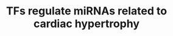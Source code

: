 ---
annotations:
- type: Pathway Ontology
  value: hypertrophic cardiomyopathy pathway
authors:
- Mkutmon
- Eweitz
description: Transcription Factors that possibly regulate the expression of microRNAs
  related to cardiac hypertrophy. Interactions found by using TransMir. MicroRNAs
  are represented by a purple color and a rounded rectangle.
last-edited: 2021-05-07
organisms:
- Bos taurus
redirect_from:
- /index.php/Pathway:WP3218
- /instance/WP3218
schema-jsonld:
- '@context': https://schema.org/
  '@id': https://wikipathways.github.io/pathways/WP3218.html
  '@type': Dataset
  creator:
    '@type': Organization
    name: WikiPathways
  description: Transcription Factors that possibly regulate the expression of microRNAs
    related to cardiac hypertrophy. Interactions found by using TransMir. MicroRNAs
    are represented by a purple color and a rounded rectangle.
  keywords:
  - NFKB1
  - bta-mir-125b-2
  - AKT1
  - TGFB1
  - bta-mir-133b
  - hsa-mir-29a
  - bta-mir-1-1
  - STAT3
  - RASGRF1
  - MYEF2
  - WDR92
  - bta-mir-125b-1
  - AKT2
  - bta-mir-21
  - hsa-mir-1-2
  license: CC0
  name: TFs regulate miRNAs related to cardiac hypertrophy
seo: CreativeWork
title: TFs regulate miRNAs related to cardiac hypertrophy
wpid: WP3218
---